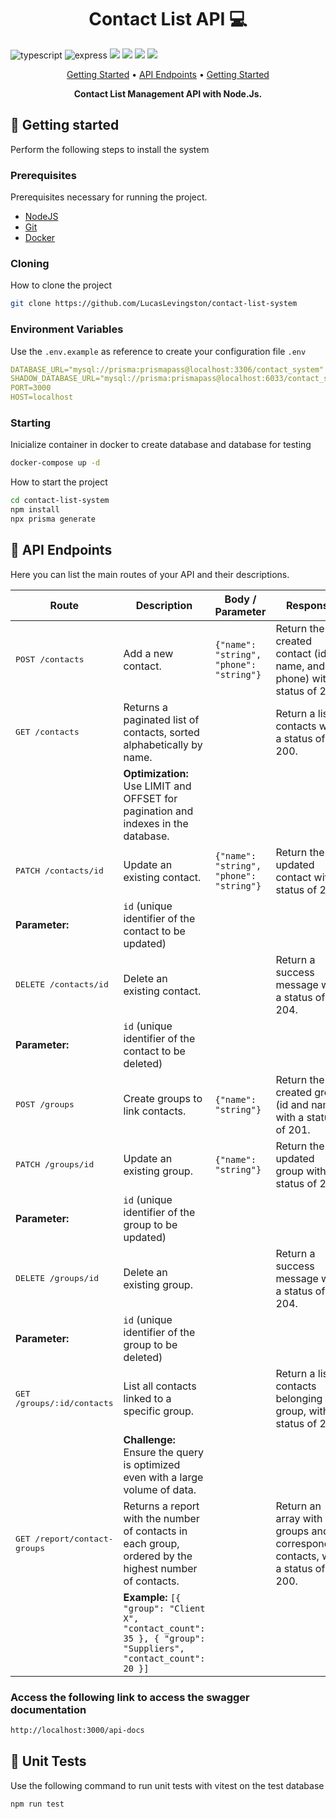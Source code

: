 [TYPESCRIPT__BADGE]: https://img.shields.io/badge/typescript-D4FAFF?style=for-the-badge&logo=typescript
[EXPRESS__BADGE]: https://img.shields.io/badge/express-005CFE?style=for-the-badge&logo=express

<h1 align="center" style="font-weight: bold;">Contact List API 💻</h1>

![typescript][TYPESCRIPT__BADGE]
![express][EXPRESS__BADGE]
<img src="https://img.shields.io/badge/MySQL-4479A1.svg?style=for-the-badge&logo=MySQL&logoColor=white">
<img src="https://img.shields.io/badge/Node.js-5FA04E.svg?style=for-the-badge&logo=nodedotjs&logoColor=white">
<img src="https://img.shields.io/badge/Docker-2496ED.svg?style=for-the-badge&logo=Docker&logoColor=white">
<img src="https://img.shields.io/badge/Vitest-6E9F18.svg?style=for-the-badge&logo=Vitest&logoColor=white">

<p align="center">
 <a href="#started">Getting Started</a> • 
  <a href="#routes">API Endpoints</a> •
 <a href="#tests">Getting Started</a>  
</p>

<p align="center">
  <b>Contact List Management API with Node.Js.</b>
</p>

<h2 id="started">🚀 Getting started</h2>

Perform the following steps to install the system

<h3>Prerequisites</h3>

Prerequisites necessary for running the project.

- [NodeJS](https://github.com/)
- [Git](https://github.com)
- [Docker](https://www.docker.com/)

<h3>Cloning</h3>

How to clone the project

```bash
git clone https://github.com/LucasLevingston/contact-list-system
```

<h3> Environment Variables</h2>

Use the `.env.example` as reference to create your configuration file `.env`

```yaml
DATABASE_URL="mysql://prisma:prismapass@localhost:3306/contact_system"
SHADOW_DATABASE_URL="mysql://prisma:prismapass@localhost:6033/contact_system"
PORT=3000
HOST=localhost
```

<h3>Starting</h3>

Inicialize container in docker to create database and database for testing

```bash
docker-compose up -d
```

How to start the project

```bash
cd contact-list-system
npm install
npx prisma generate
```

<h2 id="routes">📍 API Endpoints</h2>

Here you can list the main routes of your API and their descriptions.

| Route                                 | Description                                                                                                  | Body / Parameter                        | Response                                                                          |
| ------------------------------------- | ------------------------------------------------------------------------------------------------------------ | --------------------------------------- | --------------------------------------------------------------------------------- |
| <kbd>POST /contacts</kbd>             | Add a new contact.                                                                                           | `{"name": "string", "phone": "string"}` | Return the created contact (id, name, and phone) with a status of 201.            |
| <kbd>GET /contacts</kbd>              | Returns a paginated list of contacts, sorted alphabetically by name.                                         |                                         | Return a list of contacts with a status of 200.                                   |
|                                       | **Optimization:** Use LIMIT and OFFSET for pagination and indexes in the database.                           |                                         |                                                                                   |
| <kbd>PATCH /contacts/id</kbd>         | Update an existing contact.                                                                                  | `{"name": "string", "phone": "string"}` | Return the updated contact with a status of 200.                                  |
| **Parameter:**                        | `id` (unique identifier of the contact to be updated)                                                        |                                         |                                                                                   |
| <kbd>DELETE /contacts/id</kbd>        | Delete an existing contact.                                                                                  |                                         | Return a success message with a status of 204.                                    |
| **Parameter:**                        | `id` (unique identifier of the contact to be deleted)                                                        |                                         |                                                                                   |
| <kbd>POST /groups</kbd>               | Create groups to link contacts.                                                                              | `{"name": "string"}`                    | Return the created group (id and name) with a status of 201.                      |
| <kbd>PATCH /groups/id</kbd>           | Update an existing group.                                                                                    | `{"name": "string"}`                    | Return the updated group with a status of 200.                                    |
| **Parameter:**                        | `id` (unique identifier of the group to be updated)                                                          |                                         |                                                                                   |
| <kbd>DELETE /groups/id</kbd>          | Delete an existing group.                                                                                    |                                         | Return a success message with a status of 204.                                    |
| **Parameter:**                        | `id` (unique identifier of the group to be deleted)                                                          |                                         |                                                                                   |
| <kbd>GET /groups/:id/contacts</kbd>   | List all contacts linked to a specific group.                                                                |                                         | Return a list of contacts belonging to a group, with a status of 200.             |
|                                       | **Challenge:** Ensure the query is optimized even with a large volume of data.                               |                                         |                                                                                   |
| <kbd>GET /report/contact-groups</kbd> | Returns a report with the number of contacts in each group, ordered by the highest number of contacts.       |                                         | Return an array with the groups and corresponding contacts, with a status of 200. |
|                                       | **Example:** `[{ "group": "Client X", "contact_count": 35 }, { "group": "Suppliers", "contact_count": 20 }]` |                                         |                                                                                   |

<h3 id="post-auth-detail">Access the following link to access the swagger documentation</h3>

```bash
http://localhost:3000/api-docs
```

<h2 id="tests">🧪 Unit Tests </h2>

Use the following command to run unit tests with vitest on the test database

```bash
npm run test
```
